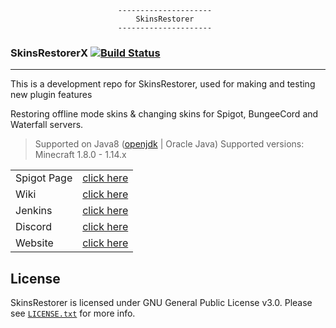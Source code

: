 							---------------------
							    SkinsRestorer
							---------------------

 ### SkinsRestorerX [![Build Status](https://travis-ci.org/SkinsRestorer/SkinsRestorerX.svg?branch=master)](https://travis-ci.org/SkinsRestorer/SkinsRestorerX)
 

---

This is a development repo for SkinsRestorer, used for making and testing new plugin features

Restoring offline mode skins & changing skins for Spigot, BungeeCord and Waterfall servers.
 
> Supported on Java8 ([openjdk](https://openjdk.java.net/install/) | Oracle Java) 
> Supported versions: Minecraft 1.8.0 - 1.14.x

|  | |
|----------|-------------:|
| Spigot Page | [click here](https://www.spigotmc.org/resources/skinsrestorer.2124/) |
| Wiki | [click here](https://github.com/SkinsRestorer/SkinsRestorerX/wiki/) |
| Jenkins | [click here](https://ci.freecraft.eu/v2/job/SkinsRestorerX/) |
| Discord | [click here](https://discord.me/skinsrestorer) |
| Website | [click here](https://skinsrestorer.net/) |

 

## License
SkinsRestorer is licensed under GNU General Public License v3.0. Please see [`LICENSE.txt`](https://github.com/SkinsRestorer/SkinsRestorerX/blob/master/LICENSE) for more info.
